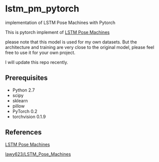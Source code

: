 # lstm_pm_pytorch
implementation of LSTM Pose Machines with Pytorch

This is pytorch implement of [LSTM Pose Machines](https://arxiv.org/pdf/1712.06316.pdf)

please note that this model is used for my own datasets. But the architecture and training are very close to the original model, please feel free to use it for your own project.

I will update this repo recently.

## Prerequisites
* Python 2.7
* scipy
* sklearn
* pillow
* PyTorch 0.2
* torchvision 0.1.9

## References
[LSTM Pose Machines](https://arxiv.org/pdf/1712.06316.pdf)

[lawy623/LSTM_Pose_Machines](https://github.com/lawy623/LSTM_Pose_Machines)

